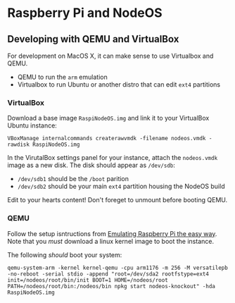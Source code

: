 # Raspberry Pi and NodeOS

## Developing with QEMU and VirtualBox

For development on MacOS X, it can make sense to use Virtualbox and QEMU.

- QEMU to run the `arm` emulation
- Virtualbox to run Ubuntu or another distro that can edit `ext4` partitions

### VirtualBox

Download a base image `RaspiNodeOS.img` and link it to your VirtualBox Ubuntu instance:

```
VBoxManage internalcommands createrawvmdk -filename nodeos.vmdk -rawdisk RaspiNodeOS.img
```

In the VirutalBox settings panel for your instance, attach the `nodeos.vmdk` image as a new disk.
The disk should appear as `/dev/sdb`:

- `/dev/sdb1` should be the `/boot` parition
- `/dev/sdb2` should be your main `ext4` partition housing the NodeOS build

Edit to your hearts content! Don't foreget to unmount before booting QEMU.

### QEMU

Follow the setup isntructions from [Emulating Raspberry Pi the easy way][1].
Note that you *must* download a linux kernel image to boot the instance.

The following *should* boot your system:

```
qemu-system-arm -kernel kernel-qemu -cpu arm1176 -m 256 -M versatilepb -no-reboot -serial stdio -append "root=/dev/sda2 rootfstype=ext4 init=/nodeos/root/bin/init BOOT=1 HOME=/nodeos/root PATH=/nodeos/root/bin:/nodeos/bin npkg start nodeos-knockout" -hda RaspiNodeOS.img
```

[1]: http://xecdesign.com/qemu-emulating-raspberry-pi-the-easy-way/
